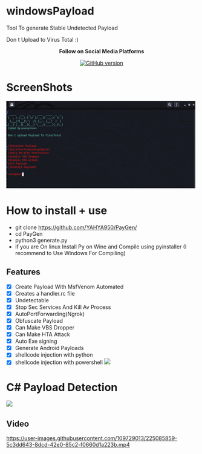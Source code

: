 # windowsPayload
Tool To generate Stable Undetected Payload

Don t Upload to Virus Total :) 



<p align="center">
  <b> Follow on Social Media Platforms </b>
</p>


<p align="center">
<p align="center">
<a href="[https://www.facebook.com/achihemek.achihemek/](https://www.facebook.com/profile.php?id=100083980234627&sk=about)"><img title="GitHub version"        src="https://img.shields.io/badge/-Facebook-blue" ></a> 
</p>


# ScreenShots

![](/Screenshot/pyGen.jpg)



# How to install + use
* git clone https://github.com/YAHYA950/PayGen/
* cd PayGen
* python3 generate.py
* if you are On linux Install Py on Wine and Compile using pyinstaller (I recommend to Use Windows For Compiling)

## Features
- [x] Create Payload With MsfVenom Automated
- [x] Creates a handler.rc file
- [x] Undetectable 
- [x] Stop Sec Services And Kill Av Process
- [x] AutoPortForwarding(Ngrok) 
- [x] Obfuscate Payload 
- [x] Can Make VBS Dropper  
- [x] Can Make HTA Attack
- [x] Auto Exe signing
- [x] Generate Android Payloads 
- [x] shellcode injection with  python
- [x] shellcode injection with powershell 
![](Detection.png)

# C# Payload Detection
 ![](csharppayload.png)



<h2>Video</h2>

https://user-images.githubusercontent.com/109729013/225085859-5c3dd643-8dcd-42e0-85c2-f0660d1a223b.mp4

